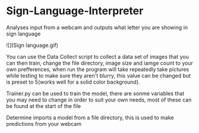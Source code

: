 # Sign-Language-Interpreter
Analyses input from a webcam and outputs what letter you are showing in sign language

![](Sign language.gif)

You can use the Data Collect script to collect a data set of images that you can then train, change the file directory, image size and iamge count to your own prefferences, when run the program will take repeatedly take pictures while testing to make sure they aren't blurry, this value can be changed but is preset to 5(works well for a solid color background).

Trainer.py can be used to train the model, there are sonme variables that you may need to change in order to suit your own needs, most of these can be found at the start of the file

Determine imports a model from a file directory, this is used to make predictions from your webcam


